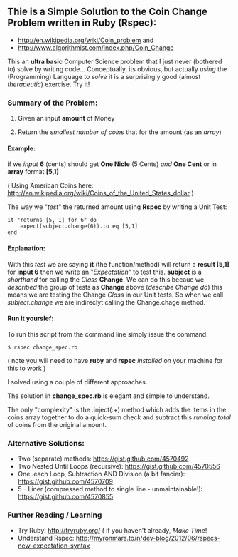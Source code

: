 ## Thie is a Simple Solution to the Coin Change Problem written in **Ruby** (Rspec):

- http://en.wikipedia.org/wiki/Coin_problem and
- http://www.algorithmist.com/index.php/Coin_Change

This an **ultra basic** Computer Science problem that I just never 
(bothered to) solve by writing code...
Conceptually, its obvious, but actually *using* the (Programming) Language 
to *solve* it is a surprisingly good (almost *therapeutic*) exercise. Try it!

### Summary of the Problem:

1. Given an input **amount** of Money

2. Return the *smallest number of coins* that for the amount (as an *array*)

#### Example:
if we *input* **6** (cents)
should get **One Nicle** (5 Cents) *and* **One Cent**
or in **array** format **[5,1]**

( Using American Coins here: http://en.wikipedia.org/wiki/Coins_of_the_United_States_dollar )

The way we "*test*" the returned amount using **Rspec** by writing a Unit Test:

    it "returns [5, 1] for 6" do
        expect(subject.change(6)).to eq [5,1]
    end

#### Explanation: 
With this *test* we are saying **it** (the function/method) will return a **result [5,1]** for **input 6**
then we write an "*Expectation*" to test this.
**subject** is a *shorthand* for calling the *Class* **Change**. 
We can do this becaue we *described* the group of tests as **Change** above (*describe Change do*)
this means we are testing the Change *Class* in our Unit tests.
So when we call *subject.change* we are indireclyt calling the Change.chage method.

#### Run it yourslef:
To run this script from the command line simply issue the command:

    $ rspec change_spec.rb

( note you will need to have **ruby** and **rspec** *installed* on your machine for this to work )


I solved using a couple of different approaches. 

The solution in **change_spec.rb** is elegant and simple to understand.

The only "complexity" is the .inject(:+) method which adds the items in the coins array together 
to do a quick-sum check and subtract this *running total* of coins from the original amount.

### Alternative Solutions:
- Two (separate) methods: https://gist.github.com/4570492
- Two Nested Until Loops (recursive): https://gist.github.com/4570556
- One .each Loop, Subtraction AND Division (a bit fancier): https://gist.github.com/4570709
- 5 - Liner (compressed method to single line - unmaintainable!): https://gist.github.com/4570855

### Further Reading / Learning

- Try Ruby! http://tryruby.org/ ( if you haven't already, *Make Time*!
- Understand Rspec: http://myronmars.to/n/dev-blog/2012/06/rspecs-new-expectation-syntax
